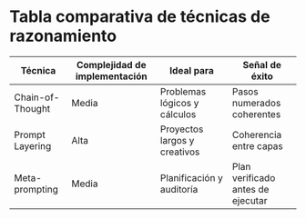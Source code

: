 # Tabla comparativa de técnicas de razonamiento

| Técnica | Complejidad de implementación | Ideal para | Señal de éxito |
| --- | --- | --- | --- |
| Chain-of-Thought | Media | Problemas lógicos y cálculos | Pasos numerados coherentes |
| Prompt Layering | Alta | Proyectos largos y creativos | Coherencia entre capas |
| Meta-prompting | Media | Planificación y auditoría | Plan verificado antes de ejecutar |
